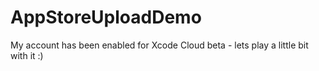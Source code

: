 # AppStoreUploadDemo
My account has been enabled for Xcode Cloud beta - lets play a little bit with it :)
